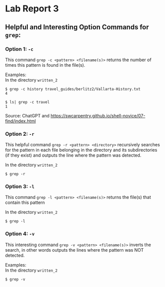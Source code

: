 # Lab Report 3
## Helpful and Interesting Option Commands for `grep`:
### Option 1: `-c`
This command `grep -c <pattern> <filename(s)>` returns the number of times this pattern is found in the file(s).

Examples:\
In the directory `written_2`
```
$ grep -c history travel_guides/berlitz2/Vallarta-History.txt
4
```
```
$ ls| grep -c travel
1
```
Source: ChatGPT and https://swcarpentry.github.io/shell-novice/07-find/index.html

### Option 2: `-r`
This helpful command `grep -r <pattern> <directory>` recursively searches for the pattern in each file belonging in the directory and its subdirectories (if they exist) and outputs the line where the pattern was detected.

In the directory `written_2`
```
$ grep -r 
```
### Option 3: `-l`
This command `grep -l <pattern> <filename(s)>` returns the file(s) that contain this pattern

In the directory `written_2`
```
$ grep -l
```

### Option 4: `-v`
This interesting command `grep -v <pattern> <filename(s)>` inverts the search, in other words outputs the lines where the pattern was NOT detected.

Examples:\
In the directory `written_2`
```
$ grep -v 
